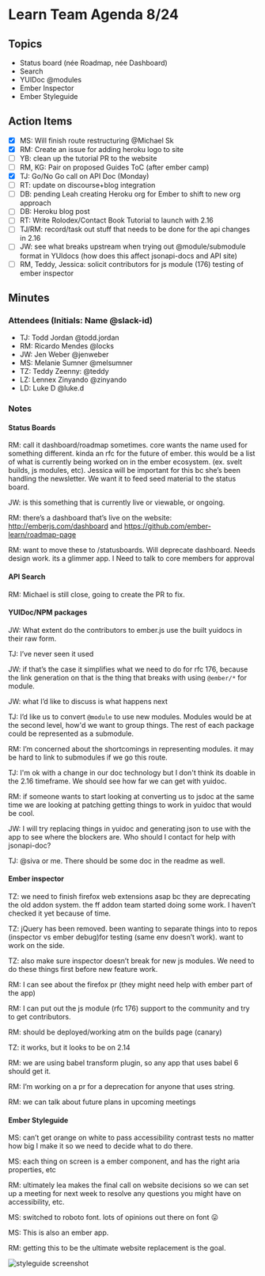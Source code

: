 # Learn Team Agenda 8/24


## Topics
- Status board (née Roadmap, née Dashboard)
- Search
- YUIDoc @modules
- Ember Inspector
- Ember Styleguide

## Action Items


- [x] MS: Will finish route restructuring @Michael Sk
- [x] RM: Create an issue for adding heroku logo to site
- [ ] YB: clean up the tutorial PR to the website
- [ ] RM, KG: Pair on proposed Guides ToC  (after ember camp)
- [x] TJ: Go/No Go call on API Doc (Monday)
- [ ] RT: update on discourse+blog integration
- [ ] DB: pending Leah creating Heroku org for Ember to shift to new org approach
- [ ] DB: Heroku blog post
- [ ] RT: Write Rolodex/Contact Book Tutorial to launch with 2.16
- [ ] TJ/RM: record/task out stuff that needs to be done for the api changes in 2.16
- [ ] JW: see what breaks upstream when trying out @module/submodule format in YUIdocs (how does this affect jsonapi-docs and API site)
- [ ] RM, Teddy, Jessica: solicit contributors for js module (176) testing of ember inspector

## Minutes

### Attendees (Initials: Name @slack-id)
- TJ: Todd Jordan @todd.jordan
- RM: Ricardo Mendes @locks
- JW: Jen Weber @jenweber
- MS: Melanie Sumner @melsumner
- TZ: Teddy Zeenny: @teddy
- LZ: Lennex Zinyando @zinyando
- LD: Luke D @luke.d

### Notes

#### Status Boards

RM: call it dashboard/roadmap sometimes.  core wants the name used for something different.  kinda an rfc for the future of ember. this would be a list of what is currently being worked on in the ember ecosystem. (ex. svelt builds, js modules, etc).   Jessica will be important for this bc she’s been handling the newsletter.  We want it to feed seed material to the status board.

JW: is this something that is currently live or viewable, or ongoing.

RM: there’s a dashboard that’s live on the website: http://emberjs.com/dashboard and https://github.com/ember-learn/roadmap-page

RM: want to move these to /statusboards.  Will deprecate dashboard.  Needs design work.  its a glimmer app.  I Need to talk to core members for approval

#### API Search

RM: Michael is still close, going to create the PR to fix.

#### YUIDoc/NPM packages

JW:  What extent do the contributors to ember.js use the built yuidocs in their raw form.

TJ: I’ve never seen it used

JW: if that’s the case it simplifies what we need to do for rfc 176, because the link generation on that is the thing that breaks with using `@ember/*` for module.

JW: what I’d like to discuss is what happens next

TJ: I’d like us to convert `@module` to use new modules.  Modules would be at the second level, how'd we want to group things. The rest of each package could be represented as a submodule.

RM: I’m concerned about the shortcomings in representing modules.  it may be hard to link to submodules if we go this route.

TJ: I'm ok with a change in our doc technology but I don't think its doable in the 2.16 timeframe.  We should see how far we can get with yuidoc.

RM: if someone wants to start looking at converting us to jsdoc at the same time we are looking at patching getting things to work in yuidoc that would be cool.

JW: I will try replacing things in yuidoc and generating json  to use with the app to see where the blockers are.  Who should I contact for help with jsonapi-doc?

TJ: @siva or me.  There should be some doc in the readme as well.

#### Ember inspector

TZ: we need to finish firefox web extensions asap bc they are deprecating the old addon system.  the ff addon team started doing some work.  I haven’t checked it yet because of time.

TZ: jQuery has been removed.  been wanting to separate things into to repos (inspector vs ember debug)for testing (same env doesn’t work).  want to work on the side.

TZ: also make sure inspector doesn’t break for new js modules. We need to do these things first before new feature work.

RM: I can see about the firefox pr (they might need help with ember part of the app)

RM: I can put out the js module (rfc 176) support to the community and try to get contributors.

RM: should be deployed/working atm on the builds page (canary)

TZ: it works, but it looks to be on 2.14

RM: we are using babel transform plugin, so any app that uses babel 6 should get it.

RM: I’m working on a pr for a deprecation for anyone that uses string.

RM: we can talk about future plans in upcoming meetings

#### Ember Styleguide

MS: can’t get orange on white to pass accessibility contrast tests no matter how big I make it so we need to decide what to do there.


MS: each thing on screen is a ember component, and has the right aria properties, etc

RM: ultimately lea makes the final call on website decisions so we can set up a meeting for next week to resolve any questions you might have on accessibility, etc.

MS: switched to roboto font.  lots of opinions out there on font 😛

MS: This is also an ember app.

RM: getting this to be the ultimate website replacement is the goal.

![styleguide screenshot](https://d2mxuefqeaa7sj.cloudfront.net/s_7D741528F7C65DD0E9E9A01CE9B2C2B4A4F09CB01F832FEE9C929DD1618EE5A4_1503596108728_image.png)

